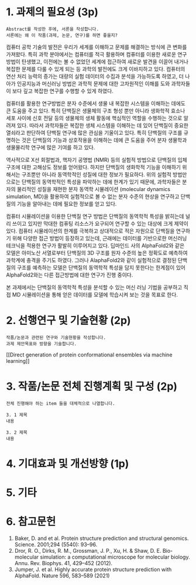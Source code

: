 # 1. 과제의 필요성 (3p)
```
Abstract를 작성한 후에, 서론을 작성합니다.
서론에는 왜 이 작품(과제, 논문, 연구)를 하면 좋을지?
```

컴퓨터 공학 기술의 발전은 우리가 세계를 이해하고 문제를 해결하는 방식에 큰 변화를 가져왔다. 특히 과학 분야에서는 컴퓨터를 적극 활용하며 컴퓨터를 이용한 새로운 연구방법이 탄생했고, 이전에는 볼 수 없었던 세계에 접근하여 새로운 발견을 이끌어 내거나 복잡한 문제를 다룰 수 있게 되는 등 과학의 발전에도 크게 이바지하고 있다. 컴퓨터의 연산 처리 능력의 증가는 대량의 실험 데이터의 수집과 분석을 가능하도록 하였고, 더 나아가 인공지능과 머신러닝 방법은 과학적 문제에 대한 고차원적인 이해를 도와 과학자들이 보다 깊고 복잡한 연구를 수행할 수 있게 하였다.

컴퓨터를 활용한 연구방법은 분자 수준에서 생물 내 복잡한 시스템을 이해하는 데에도 큰 도움을 주고 있다. 특히 단백질은 생물체의 구조 형성 뿐만 아니라 생화학적 효소나 세포 사이에 신호 전달 등의 생물체의 생체 활동에 핵심적인 역할을 수행하는 것으로 알려져 있다. 따라서 과학자들은 복잡한 생체 시스템을 이해하는 데 있어 단백질이 중요한 열쇠라고 판단하여 단백질 연구에 많은 관심을 기울이고 있다. 특히 단백질의 구조를 규명하는 것은 단백질의 기능과 상호작용을 이해하는 데에 큰 도움을 주어 분자 생물학과 생물물리학 연구에 많은 기여를 하고 있다.

역사적으로 X선 회절법과, 핵자기 공명법 (NMR) 등의 실험적 방법으로 단백질의 입체 구조에 대한 고해상도 정보를 얻어왔다. 하지만 단백질의 생화학적 기능을 이해하기 위해서는 구조뿐만 아니라 동역학적인 성질에 대한 정보가 필요하다. 위의 실험적 방법만으로는 단백질의 동역학적인 특성을 파악하는 데에 한계가 있기 때문에, 과학자들은 분자의 물리적인 성질을 재현한 분자 동역학 시뮬레이션 (molecular dynamics simulation, MD)을 활용하여 실험적으로 볼 수 없는 분자 수준의 현상을 연구하고 단백질의 기능을 알아내는 데에 필요한 정보를 얻고 있다.

컴퓨터 시뮬레이션을 이용한 단백질 연구 방법은 단백질의 동역학적 특성을 밝히는데 널리 쓰이고 있지만 막대한 컴퓨팅 리소스가 요구되어 연구할 수 있는 대상에 크게 제약이 있다. 컴퓨터 시뮬레이션의 한계를 극복하고 상대적으로 적은 자원으로 단백질을 연구하기 위해 다양한 접근 방법이 등장하고 있는데, 근래에는 데이터를 기반으로한 머신러닝 테크닉을 적용한 연구가 활발히 이루어지고 있다. 딥마인드 사의 AlphaFold2와 같은 모델은 아미노산 서열로부터 단백질의 3D 구조를 원자 수준의 높은 정확도로 예측하여 과학계에 충격을 주기도 하였다. 그러나 AlaphaFold2와 같이 실험적으로 결정된 단백질의 구조를 예측하는 모델은 단백질의 동역학적 특성을 담지 못한다는 한계점이 있어 AlphaFold2와는 다른 접근방법에 대한 연구가 진행 중이다.

본 과제에서는 단백질의 동역학적 특성을 분석할 수 있는 머신 러닝 기법을 공부하고 직접 MD 시뮬레이션을 통해 얻은 데이터를 모델에 학습시켜 보는 것을 목표로 한다. 

# 2. 선행연구 및 기술현황 (2p)
```
작품/논문과 관련된 연구와 기술현황을 작성합니다.
과제 제안목표와 방향을 기술합니다.
```
[[Direct generation of protein conformational ensembles via machine learning]]




# 3. 작품/논문 전체 진행계획 및 구성 (2p)
```
전체 진행해야 하는 item 들을 대체적으로 나열합니다.

3. 1 제목
내용

3. 2 제목
내용
```
# 4. 기대효과 및 개선방향 (1p)

# 5. 기타
# 6. 참고문헌
1. Baker, D. and et al. Protein structure prediction and structural genomics. Science. 2001;294 (5540): 93–96.
2.  Dror, R. O., Dirks, R. M., Grossman, J. P., Xu, H. & Shaw, D. E. Bio- molecular simulation: a computational microscope for molecular biology. Annu. Rev. Biophys. 41, 429–452 (2012).
3. Jumper, J. et al. Highly accurate protein structure prediction with AlphaFold. Nature 596, 583–589 (2021)